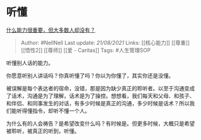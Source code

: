 # 听懂
[什么能力很重要，但大多数人却没有？](https://www.zhihu.com/question/305507128/answer/553032604)

> Author: #NellNell 
Last update: *21/08/2021* 
Links: [[核心能力]] [[尊重]] [[悟性2]] [[尊师]] [[爱 - Caritas]]
Tags: #人生管理SOP  

听懂别人话的能力。

  

你愿意听别人讲话吗？你真听懂了吗？你以为你懂了，其实你还是没懂。

  

被误解是每个表达者的宿命，没错，那是因为缺少真正的聆听者。以至于沟通变成了话术，沟通是为了理解，话术是为了操控。想想看，我们每天和父母、和孩子、和伴侣、和同事发生的对话，有多少时候是真正的沟通，多少时候是话术？所以我们能听得懂指令，却听不懂一个人。

  

为什么有的人会祷告？是希望改变什么吗？有时候是。但更多时候，大概只是希望被聆听，被真正的听到，听懂。

  
  


